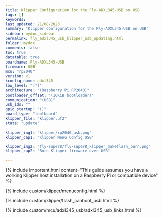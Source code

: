 ```yaml
---
title: Klipper Configuration for the Fly-ADXL345-USB on USB
tags: []
keywords: 
last_updated: 21/08/2023
summary: "Klipper Configuration for the Fly-ADXL345-USB on USB"
sidebar: mydoc_sidebar
permalink: fly_adxl345_usb_klipper_usb_updating.html
folder: mydoc
comments: false
toc: true
datatable: true
boardname: Fly-ADXL345-USB
firmware: USB
mcu: "rp2040"
version: v1
kconfig_name: adxl345
low_level: "[*]"
architecture: "(Raspberry Pi RP2040)"
bootloader_offset: "(16KiB bootloader)"
communication: "(USB)"
usb_ids: ""
gpio_startup: "()"
board_type: "toolboard"
klipper_file: "klipper.uf2"
state: "update"

klipper_img1: "klipper/rp2040_usb.png"
klipper_cap1: "Klipper Menu Config USB"

klipper_img2: "fly-super8/fly-super8_klipper_makeflash_burn.png"
klipper_cap2: "Burn Klipper firmware over USB"

---
```

{% include important.html content="This guide assumes you have a working Klipper host installation on a Raspberry Pi or compatible device" %}

{% include custom/klipper/menuconfig.html %}

{% include custom/klipper/flash_canboot_usb.html %}

{% include custom/mcu/adxl345_usb/adxl345_usb_links.html %}
